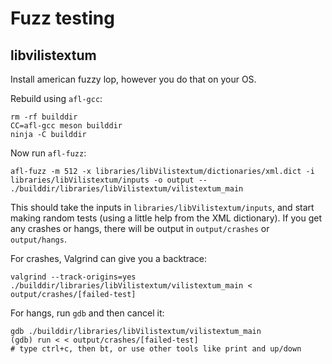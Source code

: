 # Fuzz testing

## libvilistextum

Install american fuzzy lop, however you do that on your OS.

Rebuild using `afl-gcc`:

```
rm -rf builddir
CC=afl-gcc meson builddir
ninja -C builddir
```

Now run `afl-fuzz`:

```
afl-fuzz -m 512 -x libraries/libVilistextum/dictionaries/xml.dict -i libraries/libVilistextum/inputs -o output -- ./builddir/libraries/libVilistextum/vilistextum_main
```

This should take the inputs in `libraries/libVilistextum/inputs`, and start making random tests (using a little
help from the XML dictionary). If you get any crashes or hangs, there will be
output in `output/crashes` or `output/hangs`.

For crashes, Valgrind can give you a backtrace:

```
valgrind --track-origins=yes ./builddir/libraries/libVilistextum/vilistextum_main < output/crashes/[failed-test]
```

For hangs, run `gdb` and then cancel it:

```
gdb ./builddir/libraries/libVilistextum/vilistextum_main
(gdb) run < < output/crashes/[failed-test]
# type ctrl+c, then bt, or use other tools like print and up/down
```
